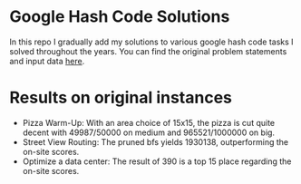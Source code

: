 # Google Hash Code Solutions
In this repo I gradually add my solutions to various google hash code tasks I solved throughout the years. You can find the original problem statements and input data [here](https://codingcompetitions.withgoogle.com/hashcode/archive).

# Results on original instances
* Pizza Warm-Up: With an area choice of 15x15, the pizza is cut quite decent with 49987/50000 on medium and 965521/1000000 on big.
* Street View Routing: The pruned bfs yields 1930138, outperforming the on-site scores.
* Optimize a data center: The result of 390 is a top 15 place regarding the on-site scores.
